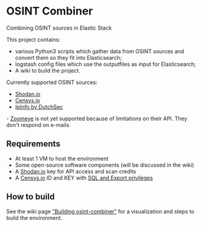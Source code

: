 # OSINT Combiner
Combining OSINT sources in Elastic Stack

This project contains: 
+ various Python3 scripts which gather data from OSINT sources and convert them so they fit into Elasticsearch; 
+ logstash config files which use the outputfiles as input for Elasticsearch;
+ A wiki to build the project.

Currently supported OSINT sources:
+ [Shodan.io](https://www.shodan.io/ "Shodan's Homepage")
+ [Censys.io](https://censys.io/ "Censys' Homepage")
+ [IpInfo by DutchSec](http://dutchsec.nl/ "DutchSec's Homepage")

\- [Zoomeye](http://dutchsec.nl/ "Zoomeye's Homepage") is not yet supported because of limitations on their API. They don't respond on e-mails.

## Requirements

+ At least 1 VM to host the environment
+ Some open-source software components (will be discussed in the wiki)
+ A [Shodan.io](https://www.shodan.io/ "Shodan's Homepage") key for API access and scan credits
+ A [Censys.io](https://censys.io/ "Censys' Homepage") ID and KEY with [SQL and Export privileges](https://censys.io/contact "Censys' Contact page") 
  
## How to build
See the wiki page ["Building osint-combiner"](https://github.com/sjorsng/osint-combiner/wiki/Building-osint-combiner) for a visualization and steps to build the environment.
